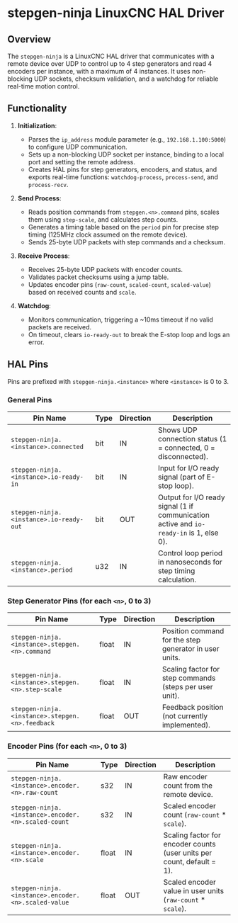 # stepgen-ninja LinuxCNC HAL Driver

## Overview

The `stepgen-ninja` is a LinuxCNC HAL driver that communicates with a remote device over UDP to control up to 4 step generators and read 4 encoders per instance, with a maximum of 4 instances. It uses non-blocking UDP sockets, checksum validation, and a watchdog for reliable real-time motion control.

## Functionality

1. **Initialization**:
   - Parses the `ip_address` module parameter (e.g., `192.168.1.100:5000`) to configure UDP communication.
   - Sets up a non-blocking UDP socket per instance, binding to a local port and setting the remote address.
   - Creates HAL pins for step generators, encoders, and status, and exports real-time functions: `watchdog-process`, `process-send`, and `process-recv`.

2. **Send Process**:
   - Reads position commands from `stepgen.<n>.command` pins, scales them using `step-scale`, and calculates step counts.
   - Generates a timing table based on the `period` pin for precise step timing (125MHz clock assumed on the remote device).
   - Sends 25-byte UDP packets with step commands and a checksum.

3. **Receive Process**:
   - Receives 25-byte UDP packets with encoder counts.
   - Validates packet checksums using a jump table.
   - Updates encoder pins (`raw-count`, `scaled-count`, `scaled-value`) based on received counts and `scale`.

4. **Watchdog**:
   - Monitors communication, triggering a ~10ms timeout if no valid packets are received.
   - On timeout, clears `io-ready-out` to break the E-stop loop and logs an error.

## HAL Pins

Pins are prefixed with `stepgen-ninja.<instance>` where `<instance>` is 0 to 3.

### General Pins

| Pin Name                            | Type   | Direction | Description                                                                 |
|-------------------------------------|--------|-----------|-----------------------------------------------------------------------------|
| `stepgen-ninja.<instance>.connected` | bit    | IN        | Shows UDP connection status (1 = connected, 0 = disconnected).              |
| `stepgen-ninja.<instance>.io-ready-in` | bit  | IN        | Input for I/O ready signal (part of E-stop loop).                           |
| `stepgen-ninja.<instance>.io-ready-out` | bit | OUT       | Output for I/O ready signal (1 if communication active and `io-ready-in` is 1, else 0). |
| `stepgen-ninja.<instance>.period`    | u32    | IN        | Control loop period in nanoseconds for step timing calculation.             |

### Step Generator Pins (for each `<n>`, 0 to 3)

| Pin Name                                      | Type   | Direction | Description                                                                 |
|-----------------------------------------------|--------|-----------|-----------------------------------------------------------------------------|
| `stepgen-ninja.<instance>.stepgen.<n>.command` | float  | IN        | Position command for the step generator in user units.                     |
| `stepgen-ninja.<instance>.stepgen.<n>.step-scale` | float | IN        | Scaling factor for step commands (steps per user unit).                    |
| `stepgen-ninja.<instance>.stepgen.<n>.feedback` | float | OUT       | Feedback position (not currently implemented).                              |

### Encoder Pins (for each `<n>`, 0 to 3)

| Pin Name                                        | Type   | Direction | Description                                                                 |
|-------------------------------------------------|--------|-----------|-----------------------------------------------------------------------------|
| `stepgen-ninja.<instance>.encoder.<n>.raw-count` | s32    | IN        | Raw encoder count from the remote device.                                   |
| `stepgen-ninja.<instance>.encoder.<n>.scaled-count` | s32 | IN        | Scaled encoder count (`raw-count` * `scale`).                               |
| `stepgen-ninja.<instance>.encoder.<n>.scale`     | float  | IN        | Scaling factor for encoder counts (user units per count, default = 1).      |
| `stepgen-ninja.<instance>.encoder.<n>.scaled-value` | float | OUT       | Scaled encoder value in user units (`raw-count` * `scale`).                 |